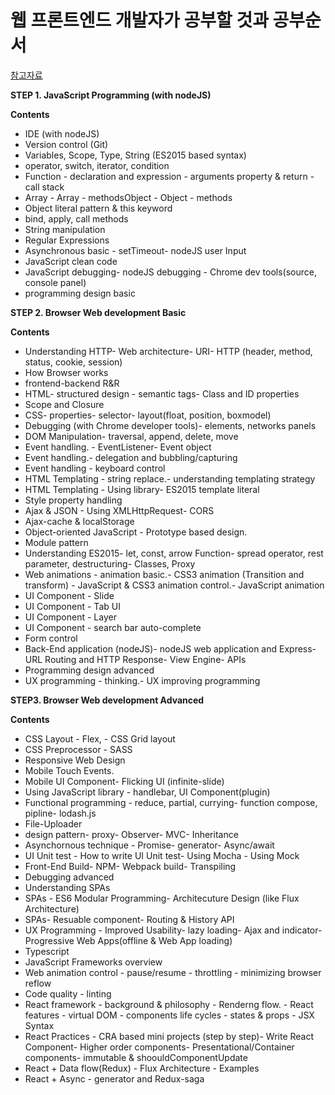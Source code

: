 # 웹 프론트엔드 개발자가 공부할 것과 공부순서

[참고자료](https://github.com/crongro/front-end-curriculum)

**STEP 1. JavaScript Programming (with nodeJS)**

**Contents**

- IDE (with nodeJS)
- Version control (Git)
- Variables, Scope, Type, String (ES2015 based syntax)
- operator, switch, iterator, condition
- Function - declaration and expression - arguments property & return - call stack
- Array - Array - methodsObject - Object - methods
- Object literal pattern & this keyword
- bind, apply, call methods
- String manipulation
- Regular Expressions
- Asynchronous basic - setTimeout- nodeJS user Input
- JavaScript clean code
- JavaScript debugging- nodeJS debugging - Chrome dev tools(source, console panel)
- programming design basic



**STEP 2. Browser Web development Basic**

**Contents**

- Understanding HTTP- Web architecture- URI- HTTP (header, method, status, cookie, session)
- How Browser works
- frontend-backend R&R
- HTML- structured design - semantic tags- Class and ID properties
- Scope and Closure
- CSS- properties- selector- layout(float, position, boxmodel)
- Debugging (with Chrome developer tools)- elements, networks panels
- DOM Manipulation- traversal, append, delete, move
- Event handling. - EventListener- Event object
- Event handling.- delegation and bubbling/capturing
- Event handling - keyboard control
- HTML Templating - string replace.- understanding templating strategy
- HTML Templating - Using library- ES2015 template literal
- Style property handling
- Ajax & JSON - Using XMLHttpRequest- CORS
- Ajax-cache & localStorage
- Object-oriented JavaScript - Prototype based design.
- Module pattern
- Understanding ES2015- let, const, arrow Function- spread operator, rest parameter, destructuring- Classes, Proxy
- Web animations - animation basic.- CSS3 animation (Transition and transform) - JavaScript & CSS3 animation control.- JavaScript animation
- UI Component - Slide
- UI Component - Tab UI
- UI Component - Layer
- UI Component - search bar auto-complete
- Form control
- Back-End application (nodeJS)- nodeJS web application and Express- URL Routing and HTTP Response- View Engine- APIs
- Programming design advanced
- UX programming - thinking.- UX improving programming



**STEP3. Browser Web development Advanced**

**Contents**

- CSS Layout - Flex, - CSS Grid layout
- CSS Preprocessor - SASS
- Responsive Web Design
- Mobile Touch Events.
- Mobile UI Component- Flicking UI (infinite-slide)
- Using JavaScript library - handlebar, UI Component(plugin)
- Functional programming - reduce, partial, currying- function compose, pipline- lodash.js
- File-Uploader
- design pattern- proxy- Observer- MVC- Inheritance
- Asynchornous technique - Promise- generator- Async/await
- UI Unit test - How to write UI Unit test- Using Mocha - Using Mock
- Front-End Build- NPM- Webpack build- Transpiling
- Debugging advanced
- Understanding SPAs
- SPAs - ES6 Modular Programming- Architecuture Design (like Flux Architecture)
- SPAs- Resuable component- Routing & History API
- UX Programming - Improved Usability- lazy loading- Ajax and indicator- Progressive Web Apps(offline & Web App loading)
- Typescript
- JavaScript Frameworks overview
- Web animation control - pause/resume - throttling - minimizing browser reflow
- Code quality - linting
- React framework - background & philosophy - Renderng flow. - React features - virtual DOM - components life cycles - states & props - JSX Syntax
- React Practices - CRA based mini projects (step by step)- Write React Component- Higher order components- Presentational/Container components- immutable & shoouldComponentUpdate
- React + Data flow(Redux) - Flux Architecture - Examples
- React + Async - generator and Redux-saga